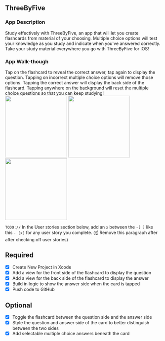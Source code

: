 ## ThreeByFive

### App Description
Study effectively with ThreeByFive, an app that will let you create flashcards from material of your choosing. Multiple choice options will test your knowledge as you study and indicate when you've answered correctly. Take your study material everywhere you go with ThreeByFive for iOS!

### App Walk-though
Tap on the flashcard to reveal the correct answer, tap again to display the question.
Tapping on incorrect multiple choice options will remove those options. Tapping the correct answer will display the back side of the flashcard.
Tapping anywhere on the background will reset the multiple choice questions so that you can keep studying!
<img src="https://i.imgur.com/VJaxFQM.gif" width=200>
<img src="https://i.imgur.com/wUphOdL.gif" width=200>
<img src="https://i.imgur.com/ctL6ZYN.gif" width=200>

`TODO://` In the User stories section below, add an `x` between the `-[ ]` like this `- [x]` for any user story you complete. (☝️ Remove this paragraph after after checking off user stories)

## Required
- [x] Create New Project in Xcode
- [x] Add a view for the front side of the flashcard to display the question
- [x] Add a view for the back side of the flashcard to display the answer
- [x] Build in logic to show the answer side when the card is tapped
- [x] Push code to GitHub
## Optional
- [x] Toggle the flashcard between the question side and the answer side
- [x] Style the question and answer side of the card to better distinguish between the two sides
- [x] Add selectable multiple choice answers beneath the card
